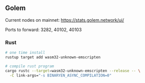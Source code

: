 ## Golem

Current nodes on mainnet: https://stats.golem.network/ui/

Ports to forward: 3282, 40102, 40103

### Rust

```bash
# one time install
rustup target add wasm32-unknown-emscripten

# compile rust program
cargo rustc --target=wasm32-unknown-emscripten --release -- \
  -C link-args="-s BINARYEN_ASYNC_COMPILATION=0"
```
